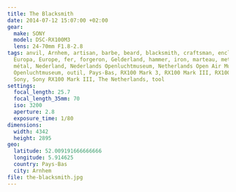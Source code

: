 ```yaml
---
title: The Blacksmith
date: 2014-07-12 15:07:00 +02:00
gear:
  make: SONY
  model: DSC-RX100M3
  lens: 24-70mm F1.8-2.8
tags: anvil, Arnhem, artisan, barbe, beard, blacksmith, craftsman, enclume,
  Europa, Europe, fer, forgeron, Gelderland, hammer, iron, marteau, metal,
  métal, Nederland, Nederlands Openluchtmuseum, Netherlands Open Air Museum,
  Openluchtmuseum, outil, Pays-Bas, RX100 Mark 3, RX100 Mark III, RX100mk3,
  Sony, Sony RX100 Mark III, The Netherlands, tool
settings:
  focal_length: 25.7
  focal_length_35mm: 70
  iso: 3200
  aperture: 2.8
  exposure_time: 1/80
dimensions:
  width: 4342
  height: 2895
geo:
  latitude: 52.009191666666666
  longitude: 5.914625
  country: Pays-Bas
  city: Arnhem
file: the-blacksmith.jpg
---
```




